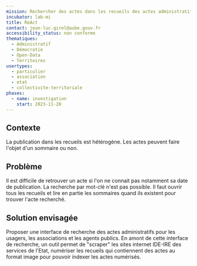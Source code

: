 ```yaml
---
mission: Rechercher des actes dans les recueils des actes administratifs
incubator: lab-mi
title: ReAct
contact: jean-luc.girel@aube.gouv.fr
accessibility_status: non conforme
thematiques:
  - Administratif
  - Démocratie
  - Open-Data
  - Territoires
usertypes:
  - particulier
  - association
  - etat
  - collectivite-territoriale
phases:
  - name: investigation
    start: 2023-11-20
---
```

## Contexte

La publication dans les recueils est hétérogène. Les actes peuvent faire l'objet d'un sommaire ou non. 

## Problème

Il est difficile de retrouver un acte si l'on ne connait pas notamment sa date de publication. La recherche par mot-clé n'est pas possible. Il faut ouvrir tous les recueils et lire en partie les sommaires quand ils existent pour trouver l'acte recherché.

## Solution envisagée

Proposer une interface de recherche des actes administratifs pour les usagers, les associations et les agents publics.
En amont de cette interface de recherche, un outil permet de "scraper" les sites internet IDE-IRE des services de l'Etat, numériser les recueils qui contiennent des actes au format image pour pouvoir indexer les actes numérisés.